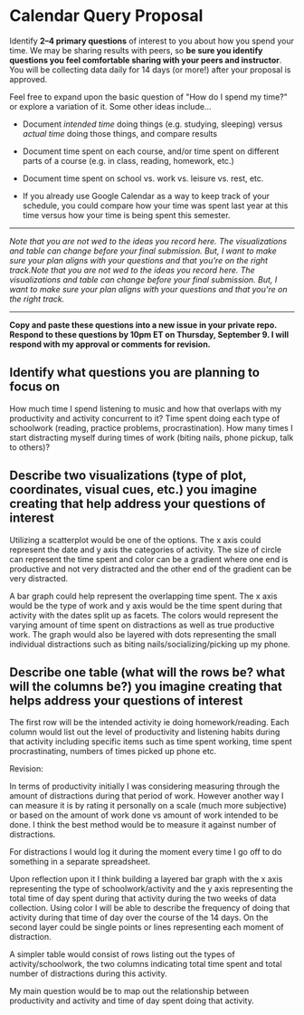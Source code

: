 
# Calendar Query Proposal 

Identify **2–4 primary questions** of interest to you about how you spend your time. We may be sharing results with peers, so **be sure you identify questions you feel comfortable sharing with your peers and instructor**. You will be collecting data daily for 14 days (or more!) after your proposal is approved. 


Feel free to expand upon the basic question of "How do I spend my time?" or explore a variation of it. Some other ideas include...
* Document *intended time* doing things (e.g. studying, sleeping) versus *actual time* doing those things, and compare results

* Document time spent on each course, and/or time spent on different parts of a course (e.g. in class, reading, homework, etc.)

* Document time spent on school vs. work vs. leisure vs. rest, etc.

* If you already use Google Calendar as a way to keep track of your schedule, you could compare how your time was spent last year at this time versus how your time is being spent this semester.

---

*Note that you are not wed to the ideas you record here.  The visualizations and table can change before your final submission.  But, I want to make sure your plan aligns with your questions and that you're on the right track.Note that you are not wed to the ideas you record here.  The visualizations and table can change before your final submission.  But, I want to make sure your plan aligns with your questions and that you're on the right track.*


---
**Copy and paste these questions into a new issue in your private repo. Respond to these questions by 10pm ET on Thursday, September 9. I will respond with my approval or comments for revision.**

## Identify what questions you are planning to focus on
How much time I spend listening to music and how that overlaps with my productivity and activity concurrent to it?
Time spent doing each type of schoolwork (reading, practice problems, procrastination).
How many times I start distracting myself during times of work (biting nails, phone pickup, talk to others)?


## Describe two visualizations (type of plot, coordinates, visual cues, etc.) you imagine creating that help address your questions of interest
Utilizing a scatterplot would be one of the options. The x axis could represent the date and y axis the categories of activity. The size of circle can represent the time spent and color can be a gradient where one end is productive and not very distracted and the other end of the gradient can be very distracted. 

A bar graph could help represent the overlapping time spent. The x axis would be the type of work and y axis would be the time spent during that activity with the dates split up as facets. The colors would represent the varying amount of time spent on distractions as well as true productive work. The graph would also be layered with dots representing the small individual distractions such as biting nails/socializing/picking up my phone.


## Describe one table (what will the rows be?  what will the columns be?) you imagine creating that helps address your questions of interest
The first row will be the intended activity ie doing homework/reading. Each column would list out the level of productivity and listening habits during that activity including specific items such as time spent working, time spent procrastinating, numbers of times picked up phone etc.

Revision:

In terms of productivity initially I was considering measuring through the amount of distractions during that period of work. However another way I can measure it is by rating it personally on a scale (much more subjective) or based on the amount of work done vs amount of work intended to be done. I think the best method would be to measure it against number of distractions.

For distractions I would log it during the moment every time I go off to do something in a separate spreadsheet.

Upon reflection upon it I think building a layered bar graph with the x axis representing the type of schoolwork/activity and the y axis representing the total time of day spent during that activity during the two weeks of data collection. Using color I will be able to describe the frequency of doing that activity during that time of day over the course of the 14 days. On the second layer could be single points or lines representing each moment of distraction.

A simpler table would consist of rows listing out the types of activity/schoolwork, the two columns indicating total time spent and total number of distractions during this activity.

My main question would be to map out the relationship between productivity and activity and time of day spent doing that activity.

